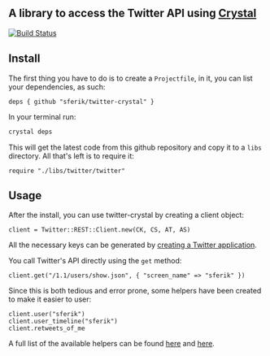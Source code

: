 A library to access the Twitter API using [Crystal][]
-----------------------------------------------------

[crystal]: http://crystal-lang.org/

[![Build Status](https://travis-ci.org/sferik/twitter-crystal.svg?branch=master)][travis]

[travis]: https://travis-ci.org/sferik/twitter-crystal

## Install

The first thing you have to do is to create a `Projectfile`, in it, you can list your dependencies, as such:

```crystal
deps { github "sferik/twitter-crystal" }
```

In your terminal run:

```bash
crystal deps
```

This will get the latest code from this github repository and copy it to a `libs` directory. All that's left is to require it:

```crystal
require "./libs/twitter/twitter"
```

## Usage

After the install, you can use twitter-crystal by creating a client object:

```crystal
client = Twitter::REST::Client.new(CK, CS, AT, AS)
```

All the necessary keys can be generated by [creating a Twitter application](https://dev.twitter.com/oauth/overview/application-owner-access-tokens).

You call Twitter's API directly using the `get` method:

```crystal
client.get("/1.1/users/show.json", { "screen_name" => "sferik" })
```

Since this is both tedious and error prone, some helpers have been created to make it easier to user:

```crystal
client.user("sferik")
client.user_timeline("sferik")
client.retweets_of_me
```

A full list of the available helpers can be found [here](/src/twitter/rest/users.cr) and [here](/src/twitter/rest/timeline.cr).
